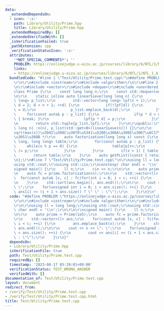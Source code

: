```yaml
---
data:
  _extendedDependsOn:
  - icon: ':x:'
    path: Library/Utility/Prime.hpp
    title: Library/Utility/Prime.hpp
  _extendedRequiredBy: []
  _extendedVerifiedWith: []
  _isVerificationFailed: true
  _pathExtension: cpp
  _verificationStatusIcon: ':x:'
  attributes:
    '*NOT_SPECIAL_COMMENTS*': ''
    PROBLEM: https://onlinejudge.u-aizu.ac.jp/courses/library/6/NTL/1/NTL_1_A
    links:
    - https://onlinejudge.u-aizu.ac.jp/courses/library/6/NTL/1/NTL_1_A
  bundledCode: "#line 1 \"Test/Utility/Prime.test.cpp\"\n#define PROBLEM \"https://onlinejudge.u-aizu.ac.jp/courses/library/6/NTL/1/NTL_1_A\"\
    \r\n\r\n#include <iostream>\r\n#include <algorithm>\r\n\r\n#line 2 \"Library/Utility/Prime.hpp\"\
    \n\r\n#include <vector>\r\n#include <deque>\r\n#include <unordered_map>\r\n\r\n\
    class Prime {\r\n    const long long n;\r\n    const std::deque<long long> p_list;\r\
    \n\r\n    static inline auto linearSieve(long long n) {\r\n        std::deque<long\
    \ long> p_list;\r\n        std::vector<long long> lpf(n + 1);\r\n        for(int\
    \ d = 2; d < n + 1; ++d) {\r\n            if(!lpf[d]) {\r\n                lpf[d]\
    \ = d;\r\n                p_list.emplace_back(d);\r\n            }\r\n       \
    \     for(const auto& p : p_list) {\r\n                if(p * d > n || p > lpf[d])\
    \ { break; }\r\n                lpf[p * d] = p;\r\n            }\r\n        }\r\
    \n        return std::tuple{p_list,lpf};\r\n    }\r\n\r\npublic:\r\n    Prime(long\
    \ long n) :n(n), p_list(std::get<0>(linearSieve(n))) {}\r\n\r\n    /* n\u306F\
    sqrt(max(x))\u3042\u308C\u3070\u5341\u5206\u306A\u306E\u3067\u6C17\u3092\u4ED8\
    \u3051\u308B */\r\n    auto factorization(long long x) const {\r\n        std::unordered_map<long\
    \ long, long long> table;\r\n        for(const auto& p : p_list) {\r\n       \
    \     while(x % p == 0) {\r\n                table[p]++;\r\n                x\
    \ /= p;\r\n            }\r\n        }\r\n        if(x > 1) { table[x]++; }\r\n\
    \        return table;\r\n    }\r\n    auto getPList()const { return p_list; }\r\
    \n};\r\n#line 7 \"Test/Utility/Prime.test.cpp\"\n\r\nusing ll = long long;\r\n\
    using std::cout;\r\nusing std::cin;\r\nconstexpr char endl = '\\n';\r\n\r\n\r\n\
    signed main() {\r\n    ll n;\r\n    cin >> n;\r\n\r\n    auto prime = Prime(1e5);\r\
    \n    auto fc = prime.factorization(n);\r\n\r\n    std::vector<ll> ans;\r\n  \
    \  for(const auto& [x, c] : fc)for(int i = 0; i < c; ++i) {\r\n        ans.emplace_back(x);\r\
    \n    }\r\n    std::sort(ans.begin(), ans.end());\r\n\r\n    cout << n << \":\
    \ \";\r\n    for(unsigned int i = 0; i < ans.size(); ++i) {\r\n        cout <<\
    \ ans[i] << (i + 1 < ans.size() ? \" \" : \"\");\r\n    }\r\n}\n"
  code: "#define PROBLEM \"https://onlinejudge.u-aizu.ac.jp/courses/library/6/NTL/1/NTL_1_A\"\
    \r\n\r\n#include <iostream>\r\n#include <algorithm>\r\n\r\n#include \"./../../Library/Utility/Prime.hpp\"\
    \r\n\r\nusing ll = long long;\r\nusing std::cout;\r\nusing std::cin;\r\nconstexpr\
    \ char endl = '\\n';\r\n\r\n\r\nsigned main() {\r\n    ll n;\r\n    cin >> n;\r\
    \n\r\n    auto prime = Prime(1e5);\r\n    auto fc = prime.factorization(n);\r\n\
    \r\n    std::vector<ll> ans;\r\n    for(const auto& [x, c] : fc)for(int i = 0;\
    \ i < c; ++i) {\r\n        ans.emplace_back(x);\r\n    }\r\n    std::sort(ans.begin(),\
    \ ans.end());\r\n\r\n    cout << n << \": \";\r\n    for(unsigned int i = 0; i\
    \ < ans.size(); ++i) {\r\n        cout << ans[i] << (i + 1 < ans.size() ? \" \"\
    \ : \"\");\r\n    }\r\n}"
  dependsOn:
  - Library/Utility/Prime.hpp
  isVerificationFile: true
  path: Test/Utility/Prime.test.cpp
  requiredBy: []
  timestamp: '2023-06-17 05:39:01+09:00'
  verificationStatus: TEST_WRONG_ANSWER
  verifiedWith: []
documentation_of: Test/Utility/Prime.test.cpp
layout: document
redirect_from:
- /verify/Test/Utility/Prime.test.cpp
- /verify/Test/Utility/Prime.test.cpp.html
title: Test/Utility/Prime.test.cpp
---
```

